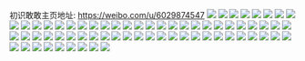 初识敢敢主页地址: https://weibo.com/u/6029874547 
![](https://wx4.sinaimg.cn/mw2000/006A4JP5ly1h9im5hgw3xj31o0280kjm.jpg) 
![](https://wx4.sinaimg.cn/mw2000/006A4JP5ly1h9im5g7o8pj31o0280hdu.jpg) 
![](https://wx4.sinaimg.cn/mw2000/006A4JP5ly1h9im5f3hfvj31o02807u1.jpg) 
![](https://wx4.sinaimg.cn/mw2000/006A4JP5ly1h9gfii63huj30u00k0gqh.jpg) 
![](https://wx4.sinaimg.cn/mw2000/006A4JP5ly1h9gfij3kmjj30n01dsh0l.jpg) 
![](https://wx4.sinaimg.cn/mw2000/006A4JP5gy1h8nn5gay3fj31o0280wy5.jpg) 
![](https://wx4.sinaimg.cn/mw2000/006A4JP5gy1h8nn58elxqj31o0280qm4.jpg) 
![](https://wx4.sinaimg.cn/mw2000/006A4JP5gy1h7rizzrkvvj33402c0b2a.jpg) 
![](https://wx4.sinaimg.cn/mw2000/006A4JP5gy1h7rj019po0j33402c0x6q.jpg) 
![](https://wx4.sinaimg.cn/mw2000/006A4JP5gy1h7rj034rlnj33402c01kz.jpg) 
![](https://wx4.sinaimg.cn/mw2000/006A4JP5gy1h7rizisgnpj32801o0e81.jpg) 
![](https://wx4.sinaimg.cn/mw2000/006A4JP5gy1h7riu8kh3pj32c0340u0z.jpg) 
![](https://wx4.sinaimg.cn/mw2000/006A4JP5gy1h7riu4srl7j33342bchdu.jpg) 
![](https://wx4.sinaimg.cn/mw2000/006A4JP5gy1h7riu6uuvhj32801o0e81.jpg) 
![](https://wx4.sinaimg.cn/mw2000/006A4JP5gy1h7oo4p0eeij33402c0e81.jpg) 
![](https://wx4.sinaimg.cn/mw2000/006A4JP5gy1h7oo4qohywj31o0280x0k.jpg) 
![](https://wx4.sinaimg.cn/mw2000/006A4JP5gy1h7oo4sdh6cj32dc35sb2a.jpg) 
![](https://wx4.sinaimg.cn/mw2000/006A4JP5gy1h7oo4nccuwj32dc35se82.jpg) 
![](https://wx4.sinaimg.cn/mw2000/006A4JP5gy1h7oo4tzge8j31o02804qp.jpg) 
![](https://wx4.sinaimg.cn/mw2000/006A4JP5gy1h7fb0jaa0bj31hc0u0tll.jpg) 
![](https://wx4.sinaimg.cn/mw2000/006A4JP5gy1h745d7w4g9j31ds0n0tk1.jpg) 
![](https://wx4.sinaimg.cn/mw2000/006A4JP5gy1h6ybkpx0cvj30wn0p2q4f.jpg) 
![](https://wx4.sinaimg.cn/mw2000/006A4JP5gy1h6tqtxvnesj32c0340hdt.jpg) 
![](https://wx4.sinaimg.cn/mw2000/006A4JP5gy1h6tque61p9j322o340x6q.jpg) 
![](https://wx4.sinaimg.cn/mw2000/006A4JP5gy1h6jg6xvn78j33402c04qq.jpg) 
![](https://wx4.sinaimg.cn/mw2000/006A4JP5gy1h6ftq5gne0j32c03404ik.jpg) 
![](https://wx4.sinaimg.cn/mw2000/006A4JP5gy1h6ftq5wg60j30m80goglw.jpg) 
![](https://wx4.sinaimg.cn/mw2000/006A4JP5gy1h6ftq6cwmqj31n918g75k.jpg) 
![](https://wx4.sinaimg.cn/mw2000/006A4JP5gy1h6ftq2won0j31n918gqf1.jpg) 
![](https://wx4.sinaimg.cn/mw2000/006A4JP5gy1h6ftq6xa2kj31400u0myu.jpg) 
![](https://wx4.sinaimg.cn/mw2000/006A4JP5gy1h6ftq7wg0ej30n00cywgy.jpg) 
![](https://wx4.sinaimg.cn/mw2000/006A4JP5gy1h6ftq89puqj31400u0gob.jpg) 
![](https://wx4.sinaimg.cn/mw2000/006A4JP5gy1h6ftq8tpaxj31400u03z2.jpg) 
![](https://wx4.sinaimg.cn/mw2000/006A4JP5gy1h6fttf7c8rj33402c07wi.jpg) 
![](https://wx4.sinaimg.cn/mw2000/006A4JP5gy1h67on5xz8uj30n01ds4qp.jpg) 
![](https://wx4.sinaimg.cn/mw2000/006A4JP5gy1h67oo9yt2rj33402c07wi.jpg) 
![](https://wx4.sinaimg.cn/mw2000/006A4JP5gy1h67on3hbysj31o02807wh.jpg) 
![](https://wx4.sinaimg.cn/mw2000/006A4JP5ly1h5es4f7322j33402c0e83.jpg) 
![](https://wx4.sinaimg.cn/mw2000/006A4JP5ly1h5es4sdqtmj33402c0hdw.jpg) 
![](https://wx4.sinaimg.cn/mw2000/006A4JP5ly1h5es3xsrrpj33402c0u0z.jpg) 
![](https://wx4.sinaimg.cn/mw2000/006A4JP5ly1h5es17jxinj30u0140ada.jpg) 
![](https://wx4.sinaimg.cn/mw2000/006A4JP5ly1h5es2fyqwkj31be0zk0zd.jpg) 
![](https://wx4.sinaimg.cn/mw2000/006A4JP5ly1h5es166d6bj30u00u0q61.jpg) 
![](https://wx4.sinaimg.cn/mw2000/006A4JP5ly1h5es2i0ogqj31be0zkwld.jpg) 
![](https://wx4.sinaimg.cn/mw2000/006A4JP5ly1h5es19k13cj30u00u0jxt.jpg) 
![](https://wx4.sinaimg.cn/mw2000/006A4JP5ly1h5es1dvzqtj31400u07it.jpg) 
![](https://wx4.sinaimg.cn/mw2000/006A4JP5ly1h56pkyo7eej30n01ds1kx.jpg) 
![](https://wx4.sinaimg.cn/mw2000/006A4JP5ly1h56ppgdoraj33402c01kx.jpg) 
![](https://wx4.sinaimg.cn/mw2000/006A4JP5ly1h4ymoxy85pj33402c0qv5.jpg) 
![](https://wx4.sinaimg.cn/mw2000/006A4JP5ly1h4ymozox4mj33402c0u0x.jpg) 
![](https://wx4.sinaimg.cn/mw2000/006A4JP5ly1h4lg8ydwnoj33402bg7wj.jpg) 
![](https://wx4.sinaimg.cn/mw2000/006A4JP5ly1h4ldny22atj32801o01ky.jpg) 
![](https://wx4.sinaimg.cn/mw2000/006A4JP5ly1h4ldnsxgmgj32801o0e82.jpg) 
![](https://wx4.sinaimg.cn/mw2000/006A4JP5ly1h4ldowol1ej32801o0b2a.jpg) 
![](https://wx4.sinaimg.cn/mw2000/006A4JP5ly1h4ldnw4w8ej30i90q244c.jpg) 
![](https://wx4.sinaimg.cn/mw2000/006A4JP5ly1h4ldnvpnaqj32802801kz.jpg) 
![](https://wx4.sinaimg.cn/mw2000/006A4JP5ly1h4ldnyvefbj32801o0e81.jpg) 
![](https://wx4.sinaimg.cn/mw2000/006A4JP5ly1h4ldom6lhbj32801dskjl.jpg) 
![](https://wx4.sinaimg.cn/mw2000/006A4JP5ly1h4ldp1f8hyj33402c0x6q.jpg) 
![](https://wx4.sinaimg.cn/mw2000/006A4JP5ly1h4ldnx3ermj32801o0x6p.jpg) 
![](https://wx4.sinaimg.cn/mw2000/006A4JP5ly1h4ldx8mjg1j32c0340qv6.jpg) 
![](https://wx4.sinaimg.cn/mw2000/006A4JP5ly1h4ldtbasgjj32801o0u0y.jpg) 
![](https://wx4.sinaimg.cn/mw2000/006A4JP5ly1h4ldtd60btj30k00ucwls.jpg) 
![](https://wx4.sinaimg.cn/mw2000/006A4JP5ly1h4ldwymvrvj33402c0qv6.jpg) 
![](https://wx4.sinaimg.cn/mw2000/006A4JP5ly1h4azs8j1gzj32do35s4qt.jpg) 
![](https://wx4.sinaimg.cn/mw2000/006A4JP5ly1h4azm5jyyaj32ja35s7wl.jpg) 
![](https://wx4.sinaimg.cn/mw2000/006A4JP5ly1h4azsmumkrj335s35sqvd.jpg) 
